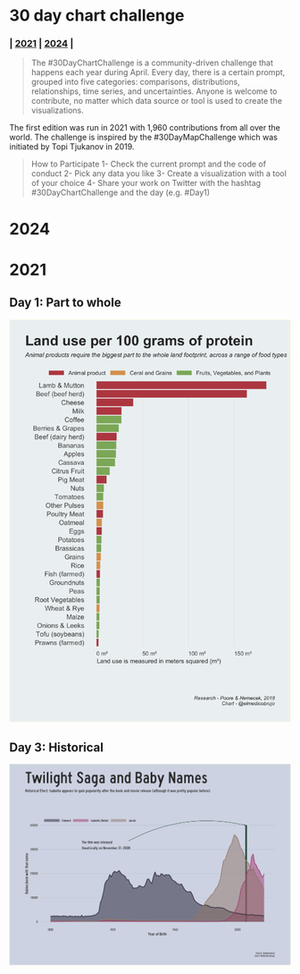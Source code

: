 # 30 day chart challenge

### | [2021]() | [2024]() |

> The #30DayChartChallenge is a community-driven challenge that happens each year during April. Every day, there is a certain prompt, grouped into five categories: comparisons, distributions, relationships, time series, and uncertainties. Anyone is welcome to contribute, no matter which data source or tool is used to create the visualizations.

The first edition was run in 2021 with 1,960 contributions from all over the world. The challenge is inspired by the #30DayMapChallenge which was initiated by Topi Tjukanov in 2019.

> How to Participate
  1- Check the current prompt and the code of conduct
  2- Pick any data you like
  3- Create a visualization with a tool of your choice
  4- Share your work on Twitter with the hashtag #30DayChartChallenge and the day (e.g. #Day1)

# 2024


# 2021

## **Day 1: Part to whole**
[![](https://github.com/AntonioAlegriaH/30-day-chart-challenge/blob/main/1_Part_to_whole/plot_part_land_use.png)](https://github.com/AntonioAlegriaH/30-day-chart-challenge/blob/main/1_Part_to_whole/1_plotting.R)

## **Day 3: Historical**
[![](https://github.com/AntonioAlegriaH/30-day-chart-challenge/blob/main/3_Historical/twilight_plot.png)](https://github.com/AntonioAlegriaH/30-day-chart-challenge/blob/main/3_Historical/1_plots.R)
